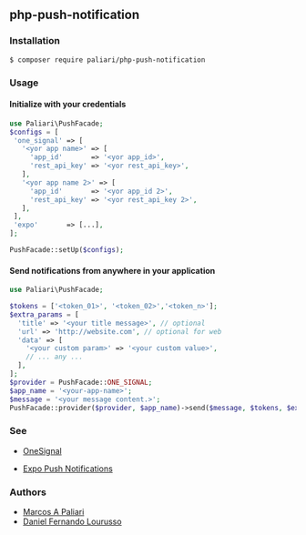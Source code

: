 ## php-push-notification

### Installation
	
	$ composer require paliari/php-push-notification
	
### Usage

#### Initialize with your credentials

```php
use Paliari\PushFacade;
$configs = [
 'one_signal' => [
   '<yor app name>' => [
     'app_id'       => '<yor app_id>',
     'rest_api_key' => '<yor rest_api_key>',
   ],
   '<yor app name 2>' => [
     'app_id'       => '<yor app_id 2>',
     'rest_api_key' => '<yor rest_api_key 2>',
   ],
 ],
 'expo'       => [...],
];

PushFacade::setUp($configs);
```
    
#### Send notifications from anywhere in your application

```php
use Paliari\PushFacade;

$tokens = ['<token_01>', '<token_02>','<token_n>'];
$extra_params = [
  'title' => '<your title message>', // optional
  'url' => 'http://website.com', // optional for web
  'data' => [
    '<your custom param>' => '<your custom value>',
    // ... any ...
  ],
]; 
$provider = PushFacade::ONE_SIGNAL;
$app_name = '<your-app-name>';
$message = '<your message content.>';
PushFacade::provider($provider, $app_name)->send($message, $tokens, $extra_params);
```

### See

- [OneSignal](https://documentation.onesignal.com/reference#create-notification)

- [Expo Push Notifications](https://docs.expo.io/versions/latest/guides/push-notifications.html)

### Authors

- [Marcos A Paliari](marcos@paliari.com.br)
- [Daniel Fernando Lourusso](daniel@paliari.com.br)
